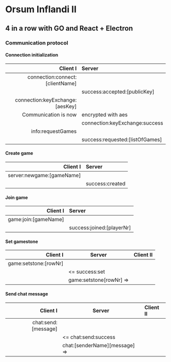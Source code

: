 # Orsum Inflandi II
## 4 in a row with GO and React + Electron

### Communication protocol

#### Connection initialization
| Client I                                | Server                        |
|----------------------------------------:|:------------------------------|
|          connection:connect:[clientName]|                               |
|                                         |success:accepted:[publicKey]   |
|          connection:keyExchange:[aesKey]|                               |
|                     Communication is now|encrypted with aes             |
|                                         |connection:keyExchange:success |
|                        info:requestGames|                               |
|                                         |success:requested:[listOfGames]|

#### Create game
| Client I | Server |
|---:|:---|
| server:newgame:[gameName]||
||success:created|

#### Join game
| Client I | Server |
|---:|:---|
| game:join:[gameName]||
||success:joined:[playerNr]|

#### Set gamestone
| Client I | Server | Client II |
|---:|---|:---|
| game:setstone:[rowNr]|||
||<= success:set||
||game:setstone[rowNr] => ||

#### Send chat message
| Client I | Server | Client II |
|---:|---|:---|
| chat:send:[message]|||
||<= chat:send:success||
||chat:[senderName][message] => ||